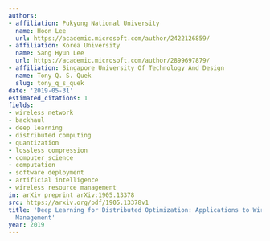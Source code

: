 ```yaml
---
authors:
- affiliation: Pukyong National University
  name: Hoon Lee
  url: https://academic.microsoft.com/author/2422126859/
- affiliation: Korea University
  name: Sang Hyun Lee
  url: https://academic.microsoft.com/author/2899697879/
- affiliation: Singapore University Of Technology And Design
  name: Tony Q. S. Quek
  slug: tony_q_s_quek
date: '2019-05-31'
estimated_citations: 1
fields:
- wireless network
- backhaul
- deep learning
- distributed computing
- quantization
- lossless compression
- computer science
- computation
- software deployment
- artificial intelligence
- wireless resource management
in: arXiv preprint arXiv:1905.13378
src: https://arxiv.org/pdf/1905.13378v1
title: 'Deep Learning for Distributed Optimization: Applications to Wireless Resource
  Management'
year: 2019
---
```

